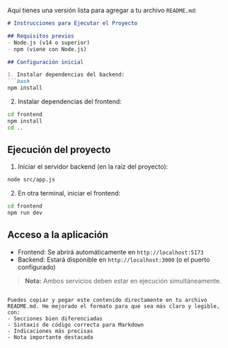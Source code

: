 Aquí tienes una versión lista para agregar a tu archivo `README.md`:

```markdown
# Instrucciones para Ejecutar el Proyecto

## Requisitos previos
- Node.js (v14 o superior)
- npm (viene con Node.js)

## Configuración inicial

1. Instalar dependencias del backend:
```bash
npm install
```

2. Instalar dependencias del frontend:
```bash
cd frontend
npm install
cd ..
```

## Ejecución del proyecto

1. Iniciar el servidor backend (en la raíz del proyecto):
```bash
node src/app.js
```

2. En otra terminal, iniciar el frontend:
```bash
cd frontend
npm run dev
```

## Acceso a la aplicación
- Frontend: Se abrirá automáticamente en `http://localhost:5173`
- Backend: Estará disponible en `http://localhost:3000` (o el puerto configurado)

> **Nota:** Ambos servicios deben estar en ejecución simultáneamente.
```

Puedes copiar y pegar este contenido directamente en tu archivo README.md. He mejorado el formato para que sea más claro y legible, con:
- Secciones bien diferenciadas
- Sintaxis de código correcta para Markdown
- Indicaciones más precisas
- Nota importante destacada
